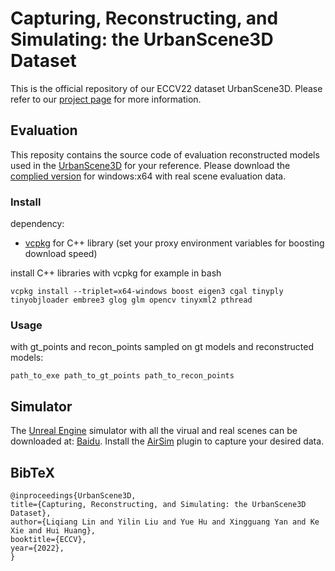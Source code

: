 # Capturing, Reconstructing, and Simulating: the UrbanScene3D Dataset

This is the official repository of our ECCV22 dataset UrbanScene3D. Please refer to our [project page](https://vcc.tech/UrbanScene3D/) for more information.

## Evaluation 
This reposity contains the source code of evaluation reconstructed models used in the [UrbanScene3D](https://vcc.tech/UrbanScene3D/) for your reference. Please download the [complied version](https://github.com/Linxius/UrbanScene3D/releases/download/v0.0.1/Evaluation.zip) for windows:x64 with real scene evaluation data.

### Install

dependency:
- [vcpkg](https://github.com/microsoft/vcpkg) for C++ library (set your proxy environment variables for boosting download speed)

install C++ libraries with vcpkg for example in bash 
```
vcpkg install --triplet=x64-windows boost eigen3 cgal tinyply tinyobjloader embree3 glog glm opencv tinyxml2 pthread
```

### Usage

with gt_points and recon_points sampled on gt models and reconstructed models:
```
path_to_exe path_to_gt_points path_to_recon_points
```

## Simulator
The [Unreal Engine](https://docs.unrealengine.com/en-US/index.html) simulator with all the virual and real scenes can be downloaded at: [Baidu](https://pan.baidu.com/s/1ROx5LV7tG3w9FQxddu3yMA?pwd=ggjw).
Install the [AirSim](https://microsoft.github.io/AirSim/apis/) plugin to capture your desired data.


## BibTeX
```
@inproceedings{UrbanScene3D,
title={Capturing, Reconstructing, and Simulating: the UrbanScene3D Dataset},
author={Liqiang Lin and Yilin Liu and Yue Hu and Xingguang Yan and Ke Xie and Hui Huang},
booktitle={ECCV},
year={2022},
}

```